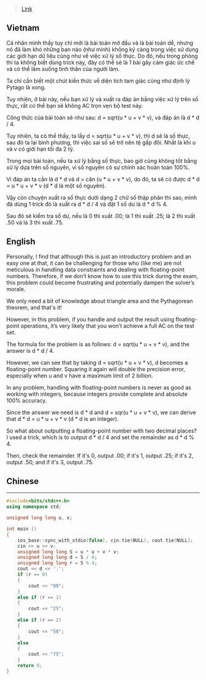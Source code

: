 > [Link](https://oj.vnoi.info/problem/olp_kc23_triangle)

## Vietnam
Cá nhân mình thấy tuy chỉ mới là bài toán mở đầu và là bài toán dễ, nhưng nó đã làm khó những bạn nào (như mình) không kỹ càng trong việc sử dụng các giới hạn dữ liệu cũng như về việc xử lý số thực. Do đó, nếu trong phòng thi ta không biết dùng trick này, đây có thể sẽ là 1 bài gây cảm giác ức chế và có thể làm xuống tinh thần của người làm. 

Ta chỉ cần biết một chút kiến thức về diện tích tam giác cũng như định lý Pytago là xong. 

Tuy nhiên, ở bài này, nếu bạn xử lý và xuất ra đáp án bằng việc xử lý trên số thực, rất có thể bạn sẽ không AC trọn vẹn bộ test này. 

Công thức của bài toán sẽ như sau: d = sqrt(u * u + v * v), và đáp án là d * d / 4.

Tuy nhiên, ta có thể thấy, ta lấy d = sqrt(u * u + v * v), thì d sẽ là số thực, sau đó ta lại bình phương, thì việc sai số sẽ trở nên tệ gấp đôi. Nhất là khi u và v có giới hạn tối đa 2 tỷ.

Trong mọi bài toán, nếu ta xử lý bằng số thực, bao giờ cũng không tốt bằng xử lý dựa trên số nguyên, vì số nguyên có sự chính xác hoàn toàn 100%.

Vì đáp án ta cần là d * d và d = căn (u * u + v * v), do đó, ta sẽ có được d * d = u * u + v * v (d * d là một số nguyên).

Vậy còn chuyện xuất ra số thực dưới dạng 2 chữ số thập phân thì sao, mình đã dùng 1 trick đó là xuất ra d * d / 4 và đặt 1 số dư là d * d % 4.

Sau đó sẽ kiểm tra số dư, nếu là 0 thì xuất .00; là 1 thì xuất .25; là 2 thì xuất .50 và là 3 thì xuất .75.


## English
Personally, I find that although this is just an introductory problem and an easy one at that, it can be challenging for those who (like me) are not meticulous in handling data constraints and dealing with floating-point numbers. Therefore, if we don’t know how to use this trick during the exam, this problem could become frustrating and potentially dampen the solver’s morale.

We only need a bit of knowledge about triangle area and the Pythagorean theorem, and that's it!

However, in this problem, if you handle and output the result using floating-point operations, it’s very likely that you won’t achieve a full AC on the test set.

The formula for the problem is as follows: d = sqrt(u * u + v * v), and the answer is d * d / 4.

However, we can see that by taking d = sqrt(u * u + v * v), d becomes a floating-point number. Squaring it again will double the precision error, especially when u and v have a maximum limit of 2 billion.

In any problem, handling with floating-point numbers is never as good as working with integers, because integers provide complete and absolute 100% accuracy.

Since the answer we need is d * d and d = sqr(u * u + v * v), we can derive that d * d = u * u + v * v (d * d is an integer).

So what about outputting a floating-point number with two decimal places? I used a trick, which is to output d * d / 4 and set the remainder as d * d % 4.

Then, check the remainder. If it's 0, output .00; if it's 1, output .25; if it's 2, output .50; and if it's 3, output .75.

## Chinese

---

```cpp
#include<bits/stdc++.h>
using namespace std;

unsigned long long u, v;

int main ()
{
    ios_base::sync_with_stdio(false), cin.tie(NULL), cout.tie(NULL);
    cin >> u >> v;
    unsigned long long S = u * u + v * v;
    unsigned long long d = S / 4;
    unsigned long long r = S % 4;
    cout << d << '.';
    if (r == 0)
    {
        cout << "00";
    }
    else if (r == 1)
    {
        cout << "25";
    }
    else if (r == 2)
    {
        cout << "50";
    }
    else
    {
        cout << "75";
    }
    return 0;
}
```

